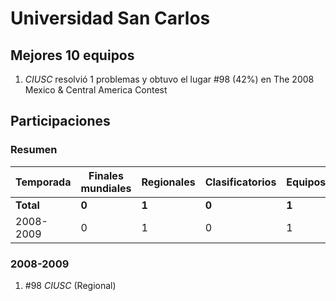 ---
---

# Universidad San Carlos

## Mejores 10 equipos

1. _CIUSC_ resolvió 1 problemas y obtuvo el lugar #98 (42%) en The 2008 Mexico & Central America Contest

## Participaciones

### Resumen

| Temporada | Finales mundiales | Regionales | Clasificatorios | Equipos |
| --- | --- | --- | --- | --- |
| **Total** | **0** | **1** | **0** | **1** |
| 2008-2009 | 0 | 1 | 0 | 1 |

### 2008-2009

1. #98 _CIUSC_ (Regional)




